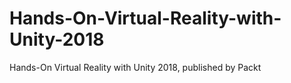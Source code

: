 # Hands-On-Virtual-Reality-with-Unity-2018
Hands-On Virtual Reality with Unity 2018, published by Packt
